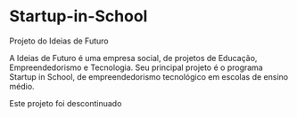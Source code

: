 # Startup-in-School
Projeto do Ideias de Futuro

A Ideias de Futuro é uma empresa social, de projetos de Educação, Empreendedorismo e Tecnologia. Seu principal projeto é o programa Startup in School, de empreendedorismo tecnológico em escolas de ensino médio.

Este projeto foi descontinuado 

